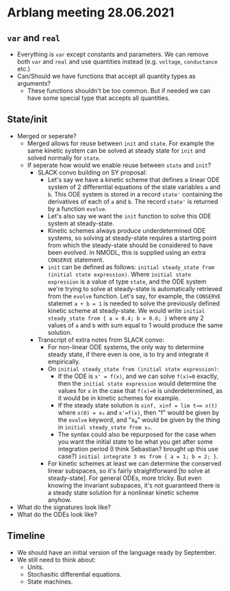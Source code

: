 # Arblang meeting 28.06.2021

## `var` and `real`
* Everything is `var` except constants and parameters. We can remove both `var` and `real` and use quantities instead (e.g. `voltage`, `conductance` etc.)
* Can/Should we have functions that accept all quantity types as arguments?
    * These functions shouldn't be too common. But if needed we can have some special type that accepts all quantities.

## State/init
* Merged or seperate?
    * Merged allows for reuse between `init` and `state`. For example the same kinetic system can be solved at steady state for `init` and solved normally for `state`.
    * If seperate how would we enable reuse between `state` and `init`?
        * SLACK convo building on SY proposal:
            * Let's say we have a kinetic scheme that defines a linear ODE system of 2 differential equations of the state variables `a` and `b`. This ODE system is stored in a record `state'` containing the derivatives of each of `a` and `b`. The record `state'` is returned by a function `evolve`.
            * Let's also say we want the `init` function to solve this ODE system at steady-state.
            * Kinetic schemes always produce underdetermined ODE systems, so solving at steady-state requires a starting point from which the steady-state should be considered to have been evolved. In NMODL, this is supplied using an extra `CONSERVE` statement.
            * `init` can be defined as follows: `initial steady_state from (initial state expression)`. Where `initial state expression` is a value of type `state`, and the ODE system we're trying to solve at steady-state is automatically retrieved from the `evolve` function. Let's say, for example, the `CONSERVE` statemet `a + b = 1` is needed to solve the previously defined kinetic scheme at steady-state. We would write `initial steady_state from { a = 0.4; b = 0.6; }` where any 2 values of `a` and `b` with sum equal to 1 would produce the same solution.
        * Transcript of extra notes from SLACK convo:
            * For non-linear ODE systems, the only way to determine steady state, if there even is one, is to try and integrate it empirically.
            *  On `initial steady_state from (initial state expression)`:
                *  If the ODE is `x' = f(x)`, and we can solve `f(x)=0` exactly, then the `initial state expression` would determine the values for `x` in the case that `f(x)=0` is underdetermined, as it would be in kinetic schemes for example.
                *  If the steady state solution is `xinf, xinf = lim t→∞ x(t)` where `x(0) = x₀` and  `x'=f(x)`, then "f" would be given by the `evolve` keyword, and "x₀" would be given by the thing in `initial steady_state from x₀`.
                *  The syntax could also be repurposed for the case when you want the initial state to be what you get after some integration period (I think Sebastian? brought up this use case?)
`initial integrate 3 ms from { a = 1; b = 2; }`.
            * For kinetic schemes at least we can determine the conserved linear subspaces, so it's fairly straightforward [to solve at steady-state]. For general ODEs, more tricky. But even knowing the invariant subspaces, it's not guaranteed there is a steady state solution for a nonlinear kinetic scheme anyhow.
* What do the signatures look like?
* What do the ODEs look like?

## Timeline
- We should have an initial version of the language ready by September.
- We still need to think about:
    - Units.
    - Stochasitic differential equations.
    - State machines.
